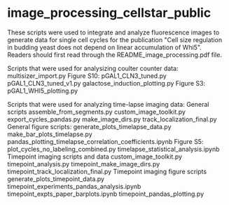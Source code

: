# image_processing_cellstar_public
These scripts were used to integrate and analyze fluorescence images to generate data for single cell cycles for the 
publication "Cell size regulation in budding yeast does not depend on linear accumulation of Whi5".  
Readers should first read through the README_image_processing.pdf file.

Scripts that were used for analysizing coulter counter data:
	multisizer_import.py
Figure S10:
	pGAL1_CLN3_tuned.py
	pGAL1_CLN3_tuned_v1.py
	galactose_induction_plotting.py
Figure S3:
  pGAL1_WHI5_plotting.py
  
Scripts that were used for analyzing time-lapse imaging data:
General scripts
  assemble_from_segments.py
	custom_image_toolkit.py
	export_cycles_pandas.py
	make_image_dirs.py
  track_localization_final.py
General figure scripts:
	generate_plots_timelapse_data.py
	make_bar_plots_timelapse.py
  pandas_plotting_timelapse_correlation_coefficients.ipynb
Figure S5:
  plot_cycles_no_labeling_combined.py
	timelapse_statistical_analysis.ipynb
Timepoint imaging scripts and data
  custom_image_toolkit.py
  timepoint_analysis.py
	timepoint_make_image_dirs.py
	timepoint_track_localization_final.py
Timepoint imaging figure scripts
  generate_plots_timepoint_data.py
  timepoint_experiments_pandas_analysis.ipynb
	timepoint_expts_paper_barplots.ipynb
	timepoint_pandas_plotting.py
	
	
